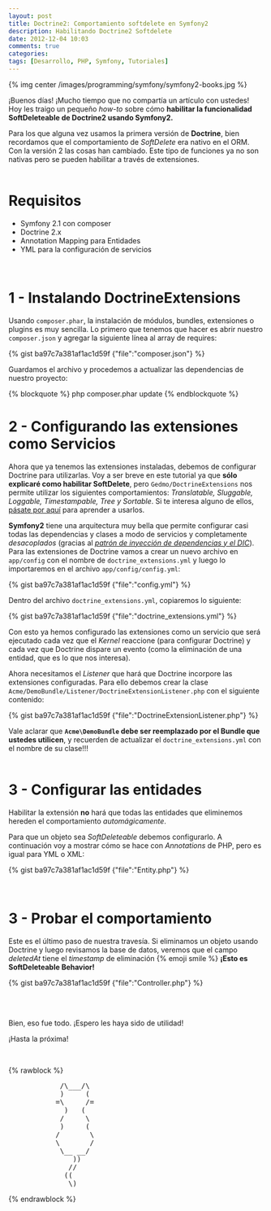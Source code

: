 ```yaml
---
layout: post
title: Doctrine2: Comportamiento softdelete en Symfony2
description: Habilitando Doctrine2 Softdelete
date: 2012-12-04 10:03
comments: true
categories: 
tags: [Desarrollo, PHP, Symfony, Tutoriales]
---
```


{% img center /images/programming/symfony/symfony2-books.jpg %}

¡Buenos días! ¡Mucho tiempo que no compartía un artículo con ustedes! Hoy les traigo un pequeño _how-to_ sobre cómo __habilitar la funcionalidad SoftDeleteable de Doctrine2 usando Symfony2.__

Para los que alguna vez usamos la primera versión de __Doctrine__, bien recordamos que el comportamiento de _SoftDelete_ era nativo en el ORM. Con la versión 2 las cosas han cambiado. Este tipo de funciones ya no son nativas pero se pueden habilitar a través de extensiones. <br><br>

<!-- more -->

# Requisitos

* Symfony 2.1 con composer
* Doctrine 2.x
* Annotation Mapping para Entidades
* YML para la configuración de servicios

<br>

# 1 - Instalando DoctrineExtensions

Usando `composer.phar`, la instalación de módulos, bundles, extensiones o plugins es muy sencilla. Lo primero que tenemos que hacer es abrir nuestro `composer.json` y agregar la siguiente línea al array de requires:

{% gist ba97c7a381af1ac1d59f {"file":"composer.json"} %}

Guardamos el archivo y procedemos a actualizar las dependencias de nuestro proyecto:

{% blockquote %}
php composer.phar update
{% endblockquote %}
<br>

# 2 - Configurando las extensiones como Servicios

Ahora que ya tenemos las extensiones instaladas, debemos de configurar Doctrine para utilizarlas. Voy a ser breve en este tutorial ya que __sólo explicaré como habilitar SoftDelete__, pero `Gedmo/DoctrineExtensions` nos permite utilizar los siguientes comportamientos: _Translatable, Sluggable, Loggable, Timestampable, Tree y Sortable_. Si te interesa alguno de ellos, [pásate por aquí](https://github.com/l3pp4rd/DoctrineExtensions/blob/master/doc/symfony2.md) para aprender a usarlos.

__Symfony2__ tiene una arquitectura muy bella que permite configurar casi todas las dependencias y clases a modo de servicios y completamente _desacoplados_ (gracias al [_patrón de inyección de dependencias y el DIC_](http://symfony.com/doc/current/book/service_container.html)). Para las extensiones de Doctrine vamos a crear un nuevo archivo en `app/config` con el nombre de `doctrine_extensions.yml` y luego lo importaremos en el archivo `app/config/config.yml`:

{% gist ba97c7a381af1ac1d59f {"file":"config.yml"} %}

Dentro del archivo `doctrine_extensions.yml`, copiaremos lo siguiente:

{% gist ba97c7a381af1ac1d59f {"file":"doctrine_extensions.yml"} %}

Con esto ya hemos configurado las extensiones como un servicio que será ejecutado cada vez que el _Kernel_ reaccione (para configurar Doctrine) y cada vez que Doctrine dispare un evento (como la eliminación de una entidad, que es lo que nos interesa).

Ahora necesitamos el _Listener_ que hará que Doctrine incorpore las extensiones configuradas. Para ello debemos crear la clase `Acme/DemoBundle/Listener/DoctrineExtensionListener.php` con el siguiente contenido:

{% gist ba97c7a381af1ac1d59f {"file":"DoctrineExtensionListener.php"} %}

Vale aclarar que __`Acme\DemoBundle` debe ser reemplazado por el Bundle que ustedes utilicen__, y recuerden de actualizar el `doctrine_extensions.yml` con el nombre de su clase!!! <br><br>

# 3 - Configurar las entidades

Habilitar la extensión __no__ hará que todas las entidades que eliminemos hereden el comportamiento _automágicamente_.

Para que un objeto sea _SoftDeleteable_ debemos configurarlo. A continuación voy a mostrar cómo se hace con _Annotations_ de PHP, pero es igual para YML o XML:

{% gist ba97c7a381af1ac1d59f {"file":"Entity.php"} %}

<br>

# 3 - Probar el comportamiento

Este es el último paso de nuestra travesía. Si eliminamos un objeto usando Doctrine y luego revisamos la base de datos, veremos que el campo _deletedAt_ tiene el _timestamp_ de eliminación {% emoji smile %} __¡Esto es SoftDeleteable Behavior!__

{% gist ba97c7a381af1ac1d59f {"file":"Controller.php"} %}

<br><br>

Bien, eso fue todo. ¡Espero les haya sido de utilidad!

¡Hasta la próxima!

<br>

{% rawblock %}
<pre>
            /\___/\
            )     (
           =\     /=
             )   (
            /     \
            )     (
           /       \
           \       /
            \__ __/
               ))
              //
             ((
              \)
</pre>
{% endrawblock %}